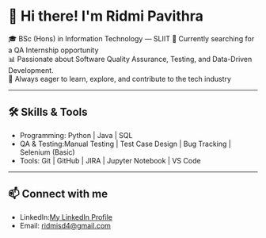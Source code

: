 

# 👋 Hi there! I'm Ridmi Pavithra  

🎓 BSc (Hons) in Information Technology — SLIIT 
💼 Currently searching for a QA Internship opportunity  
📊 Passionate about Software Quality Assurance, Testing, and Data-Driven Development.  
🚀 Always eager to learn, explore, and contribute to the tech industry  

---

## 🛠️ Skills & Tools
- Programming: Python | Java | SQL  
- QA & Testing:Manual Testing | Test Case Design | Bug Tracking | Selenium (Basic)  
- Tools: Git | GitHub | JIRA | Jupyter Notebook | VS Code  

---

## 📫 Connect with me  
- LinkedIn:[My LinkedIn Profile](https://www.linkedin.com/in/ridmi-pavithra-a592a7372)
- Email: [ridmisd4@gmail.com](mailto:ridmisd4@gmail.com)

